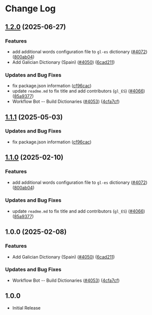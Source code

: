 # Change Log

## [1.2.0](https://github.com/Poikilos/cspell-dicts/compare/@cspell/dict-gl-es@1.1.1...@cspell/dict-gl-es@1.2.0) (2025-06-27)


### Features

* add additional words configuration file to `gl-es` dictionary ([#4072](https://github.com/Poikilos/cspell-dicts/issues/4072)) ([800ab04](https://github.com/Poikilos/cspell-dicts/commit/800ab04fd1b36f2b03db75e7b746ba01c5357909))
* Add Galician Dictionary (Spain) ([#4050](https://github.com/Poikilos/cspell-dicts/issues/4050)) ([6cad211](https://github.com/Poikilos/cspell-dicts/commit/6cad21129716322b5bb889db4d9f21c66930c10b))


### Updates and Bug Fixes

* fix package.json information ([cf96cac](https://github.com/Poikilos/cspell-dicts/commit/cf96cace738432c4fb006460f5ca0f1b79e38a8b))
* update `readme.md` to fix title and add contributors (`gl_ES`) ([#4066](https://github.com/Poikilos/cspell-dicts/issues/4066)) ([85a9377](https://github.com/Poikilos/cspell-dicts/commit/85a9377228c3c600fc10db401b42478ffce1daa1))
* Workflow Bot -- Build Dictionaries ([#4053](https://github.com/Poikilos/cspell-dicts/issues/4053)) ([4cfa7cf](https://github.com/Poikilos/cspell-dicts/commit/4cfa7cf6cd4c346528a0778d56f8c50fb2408436))

## [1.1.1](https://github.com/streetsidesoftware/cspell-dicts/compare/@cspell/dict-gl-es@1.1.0...@cspell/dict-gl-es@1.1.1) (2025-05-03)


### Updates and Bug Fixes

* fix package.json information ([cf96cac](https://github.com/streetsidesoftware/cspell-dicts/commit/cf96cace738432c4fb006460f5ca0f1b79e38a8b))

## [1.1.0](https://github.com/streetsidesoftware/cspell-dicts/compare/@cspell/dict-gl-es@1.0.0...@cspell/dict-gl-es@1.1.0) (2025-02-10)


### Features

* add additional words configuration file to `gl-es` dictionary ([#4072](https://github.com/streetsidesoftware/cspell-dicts/issues/4072)) ([800ab04](https://github.com/streetsidesoftware/cspell-dicts/commit/800ab04fd1b36f2b03db75e7b746ba01c5357909))


### Updates and Bug Fixes

* update `readme.md` to fix title and add contributors (`gl_ES`) ([#4066](https://github.com/streetsidesoftware/cspell-dicts/issues/4066)) ([85a9377](https://github.com/streetsidesoftware/cspell-dicts/commit/85a9377228c3c600fc10db401b42478ffce1daa1))

## 1.0.0 (2025-02-08)


### Features

* Add Galician Dictionary (Spain) ([#4050](https://github.com/streetsidesoftware/cspell-dicts/issues/4050)) ([6cad211](https://github.com/streetsidesoftware/cspell-dicts/commit/6cad21129716322b5bb889db4d9f21c66930c10b))


### Updates and Bug Fixes

* Workflow Bot -- Build Dictionaries ([#4053](https://github.com/streetsidesoftware/cspell-dicts/issues/4053)) ([4cfa7cf](https://github.com/streetsidesoftware/cspell-dicts/commit/4cfa7cf6cd4c346528a0778d56f8c50fb2408436))

## 1.0.0

- Initial Release
